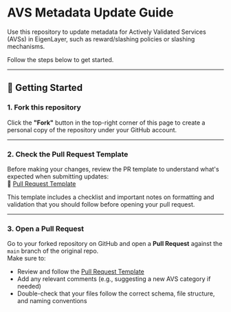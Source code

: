 # AVS Metadata Update Guide  

Use this repository to update metadata for Actively Validated Services (AVSs) in EigenLayer, such as reward/slashing policies or slashing mechanisms.  

Follow the steps below to get started.

---

## 🚀 Getting Started

### 1. Fork this repository

Click the **"Fork"** button in the top-right corner of this page to create a personal copy of the repository under your GitHub account.

---
### 2. Check the Pull Request Template

Before making your changes, review the PR template to understand what's expected when submitting updates:  
📄 [Pull Request Template](https://github.com/a41-official/dotrisk-criteria-dev/blob/main/.github/pull_request_template.md)

This template includes a checklist and important notes on formatting and validation that you should follow before opening your pull request.

---

### 3. Open a Pull Request
Go to your forked repository on GitHub and open a **Pull Request** against the `main` branch of the original repo.  
Make sure to:
- Review and follow the [Pull Request Template](https://github.com/a41-official/dotrisk-criteria-dev/blob/main/.github/pull_request_template.md)
- Add any relevant comments (e.g., suggesting a new AVS category if needed)
- Double-check that your files follow the correct schema, file structure, and naming conventions